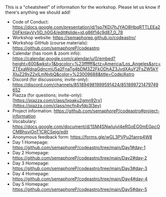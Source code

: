 This is a "cheatsheet" of information for the workshop. Please let us know if there's anything we should add!

- Code of Conduct: https://docs.google.com/presentation/d/1sp7KDj7hJYAO8HbqRTTLEEa2DIiFknIayVy1iD_h0G4/edit#slide=id.g86f14c9d87_0_78
- Workshop website: https://semaphorep.github.io/codeastro/
- Workshop GitHub (course materials): https://github.com/semaphoreP/codeastro
- Calendar (has room & zoom info): https://calendar.google.com/calendar/u/0/embed?height=600&wkst=1&bgcolor=%23ffffff&ctz=America/Los_Angeles&src=ZTExaWdnaGdncmU5a2FnaTg4bDM3Z2FkODhAZ3JvdXAuY2FsZW5kYXIuZ29vZ2xlLmNvbQ&color=%23009688&title=Code/Astro
- Discord (for discussions; invite-only): https://discord.com/channels/851894981999591424/851899721479749652
- Piazza (for questions; invite-only): [https://piazza.com/class/lxpaku2gmn92rx](https://piazza.com/class/mcfn4vfdp3l3ey)
- Project information: https://github.com/semaphoreP/codeastro#project-information
- Vocabulary: https://docs.google.com/document/d/1SM4SNwluiyI4eRGoEG0mEGpcOCMBhsvjOnT1CRCSejg/edit
- Anonymous feedback form: https://forms.gle/wGL3PVPu2fanrp4W8
- Day 1 Homepage: https://github.com/semaphoreP/codeastro/tree/main/Day1#day-1
- Day 2 Homepage: https://github.com/semaphoreP/codeastro/tree/main/Day2#day-2
- Day 3 Homepage: https://github.com/semaphoreP/codeastro/tree/main/Day3#day-3
- Day 4 Homepage: https://github.com/semaphoreP/codeastro/tree/main/Day4#day-4
- Day 5 Homepage: https://github.com/semaphoreP/codeastro/tree/main/Day5#day-5
